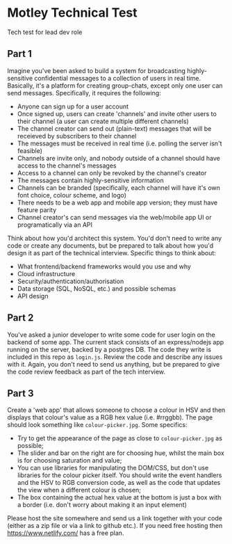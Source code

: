 # Motley Technical Test
Tech test for lead dev role

## Part 1

Imagine you've been asked to build a system for broadcasting highly-sensitive confidential messages to a collection of users in real time. Basically, it's a platform for creating group-chats, except only one user can send messages. Specifically, it requires the following:

- Anyone can sign up for a user account
- Once signed up, users can create 'channels' and invite other users to their channel (a user can create multiple different channels)
- The channel creator can send out (plain-text) messages that will be receieved by subscribers to their channel
- The messages must be received in real time (i.e. polling the server isn't feasible)
- Channels are invite only, and nobody outside of a channel should have access to the channel's messages
- Access to a channel can only be revoked by the channel's creator
- The messages contain highly-sensitive information
- Channels can be branded (specifically, each channel will have it's own font choice, colour scheme, and logo)
- There needs to be a web app and mobile app version; they must have feature parity
- Channel creator's can send messages via the web/mobile app UI or programatically via an API

Think about how you'd architect this system. You'd don't need to write any code or create any documents, but be prepared to talk about how you'd design it as part of the technical interview. Specific things to think about:

- What frontend/backend frameworks would you use and why
- Cloud infrastructure
- Security/authentication/authorisation
- Data storage (SQL, NoSQL, etc.) and possible schemas
- API design

## Part 2

You've asked a junior developer to write some code for user login on the backend of some app. The current stack consists of an express/nodejs app running on the server, backed by a postgres DB. The code they write is included in this repo as `login.js`. Review the code and describe any issues with it. Again, you don't need to send us anything, but be prepared to give the code review feedback as part of the tech interview.

## Part 3

Create a 'web app' that allows someone to choose a colour in HSV and then displays that colour's value as a RGB hex value (i.e. #rrggbb). The page should look something like `colour-picker.jpg`. Some specifics:

- Try to get the appearance of the page as close to `colour-picker.jpg` as possible;
- The slider and bar on the right are for choosing hue, whilst the main box is for choosing saturation and value;
- You can use libraries for manipulating the DOM/CSS, but don't use libraries for the colour picker itself. You should write the event handlers and the HSV to RGB conversion code, as well as the code that updates the view when a different colour is chosen;
- The box containing the actual hex value at the bottom is just a box with a border (i.e. don't worry about making it an input element)

Please host the site somewhere and send us a link together with your code (either as a zip file or via a link to github etc.). If you need free hosting then https://www.netlify.com/ has a free plan.
